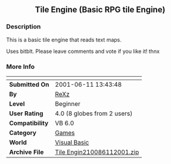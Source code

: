﻿<div align="center">

## Tile Engine \(Basic RPG tile Engine\)


</div>

### Description

This is a basic tile engine that reads text maps.

Uses bitblt. Please leave comments and vote if you like it! thnx
 
### More Info
 


<span>             |<span>
---                |---
**Submitted On**   |2001-06-11 13:43:48
**By**             |[ReXz](https://github.com/Planet-Source-Code/PSCIndex/blob/master/ByAuthor/rexz.md)
**Level**          |Beginner
**User Rating**    |4.0 (8 globes from 2 users)
**Compatibility**  |VB 6\.0
**Category**       |[Games](https://github.com/Planet-Source-Code/PSCIndex/blob/master/ByCategory/games__1-38.md)
**World**          |[Visual Basic](https://github.com/Planet-Source-Code/PSCIndex/blob/master/ByWorld/visual-basic.md)
**Archive File**   |[Tile Engin210086112001\.zip](https://github.com/Planet-Source-Code/rexz-tile-engine-basic-rpg-tile-engine__1-23990/archive/master.zip)








